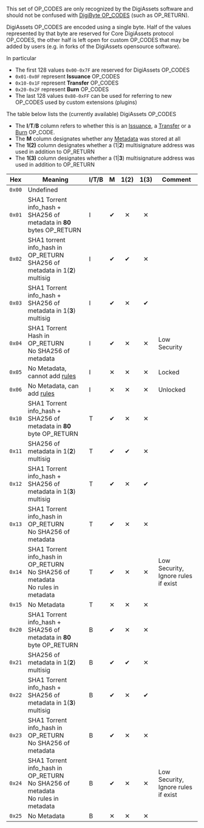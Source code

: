 This set of OP_CODES are only recognized by the DigiAssets software and should not be confused with [DigiByte OP_CODES](https://en.DigiByte.it/wiki/Script) (such as OP_RETURN).

DigiAssets OP_CODES are encoded using a single byte. Half of the values represented by that byte are reserved for Core DigiAssets protocol OP_CODES, the other half is left open for custom OP_CODES that may be added by users (e.g. in forks of the DigiAssets opensource software).

In particular
* The first 128 values `0x00-0x7F` are reserved for DigiAssets OP_CODES
 * `0x01-0x0F` represent **Issuance** OP_CODES
 * `0x10-0x1F` represent **Transfer** OP_CODES
 * `0x20-0x2F` represent **Burn** OP_CODES
* The last 128 values `0x80-0xFF` can be used for referring to new OP_CODES used by custom extensions (plugins) 

The table below lists the (currently available) DigiAssets OP_CODES 
* The **I**/**T**/**B** column refers to whether this is an [Issuance](DigiAsset%20Scheme#issuance-transaction-encoding), a [Transfer](DigiAsset%20Scheme#transfer-transaction-encoding) or a [Burn](DigiAsset%20Scheme#burn-transaction-encoding) OP_CODE.
* The **M** column designates whether any [Metadata](Metadata) was stored at all 
* The **1(2)** column designates whether a (1\|**2**) multisignature address was used in addition to OP_RETURN
* The **1(3)** column designates whether a (1\|**3**) multisignature address was used in addition to OP_RETURN

| Hex   |Meaning|I/T/B|M|1(2)|1(3)|Comment|
| :---: |-------|---|:------:|:----:|:-----:|-------|
| `0x00`            | Undefined
| `0x01`            | SHA1 Torrent info_hash + SHA256 of metadata in **80** bytes OP_RETURN| I | &#10004; | &#10005; | &#10005; |  |
| `0x02`            | SHA1 torrent info_hash in OP_RETURN<br/>SHA256 of metadata in 1(**2**) multisig| I| &#10004; | &#10004; |&#10005;|
| `0x03`            | SHA1 Torrent info_hash + SHA256 of metadata in 1(**3**) multisig |I|&#10004; |&#10005;|&#10004;|
| `0x04`            | SHA1 Torrent Hash in OP_RETURN<br/>No SHA256 of metadata|I|&#10004;|&#10005;|&#10005;|Low Security
| `0x05`            | No Metadata, cannot add [rules](Rules)| I|&#10005;|&#10005;|&#10005;|Locked
| `0x06`            | No Metadata, can add [rules](Rules)| I|&#10005;|&#10005;|&#10005;|Unlocked
| `0x10`            | SHA1 Torrent info_hash + SHA256 of metadata in **80** byte OP_RETURN|T| &#10004; | &#10005; |&#10005; | |
| `0x11`            | SHA256 of metadata in 1(**2**) multisig|T| &#10004; |&#10004;|&#10005;|
| `0x12`            | SHA1 Torrent info_hash + SHA256 of metadata in 1(**3**) multisig |T|&#10004; |&#10005;|&#10004;||
| `0x13`            | SHA1 Torrent info_hash in OP_RETURN<br/>No SHA256 of metadata|T|&#10004;|&#10005;|&#10005;||Low Security
| `0x14`            | SHA1 Torrent info_hash in OP_RETURN<br/>No SHA256 of metadata<br/>No rules in metadata|T|&#10004;|&#10005;|&#10005;|Low Security, Ignore rules if exist
| `0x15`            | No Metadata|T|&#10005;|&#10005;|&#10005;|
| `0x20`            | SHA1 Torrent info_hash + SHA256 of metadata in **80** byte OP_RETURN|B| &#10004; | &#10005; |&#10005; | |
| `0x21`            | SHA256 of metadata in 1(**2**) multisig|B| &#10004; |&#10004;|&#10005;|
| `0x22`            | SHA1 Torrent info_hash + SHA256 of metadata in 1(**3**) multisig |B|&#10004; |&#10005;|&#10004;||
| `0x23`            | SHA1 Torrent info_hash in OP_RETURN<br/>No SHA256 of metadata|B|&#10004;|&#10005;|&#10005;||Low Security
| `0x24`            | SHA1 Torrent info_hash in OP_RETURN<br/>No SHA256 of metadata<br/>No rules in metadata|B|&#10004;|&#10005;|&#10005;|Low Security, Ignore rules if exist
| `0x25`            | No Metadata|B|&#10005;|&#10005;|&#10005;|